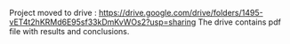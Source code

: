 Project moved to drive : https://drive.google.com/drive/folders/1495-vET4t2hKRMd6E95sf33kDmKvWOs2?usp=sharing
The drive contains pdf file with results and conclusions.
